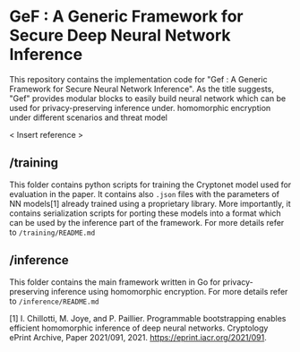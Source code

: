 # GeF : A Generic Framework for Secure Deep Neural Network Inference
This repository contains the implementation code for "Gef : A Generic Framework for Secure Neural Network Inference". As the title suggests, "Gef" provides modular blocks
to easily build neural network which can be used for privacy-preserving inference under.
homomorphic encryption under different scenarios and threat model

< Insert reference >

## /training
This folder contains python scripts for training the Cryptonet model used for evaluation in the paper. It contains also ```.json``` files with the parameters of NN models[1] already trained using a proprietary library.
More importantly, it contains serialization scripts for porting these models into a format which can be used by the inference part of the framework.
For more details refer to ```/training/README.md```

## /inference
This folder contains the main framework written in Go for privacy-preserving inference using homomorphic encryption.
For more details refer to ```/inference/README.md```

[1] I. Chillotti, M. Joye, and P. Paillier. Programmable bootstrapping enables efficient homomorphic inference of deep neural networks. Cryptology ePrint Archive, Paper 2021/091, 2021. https://eprint.iacr.org/2021/091.
